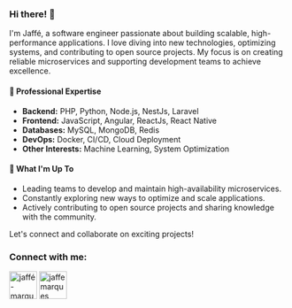 
### Hi there! 👋

I'm Jaffé, a software engineer passionate about building scalable, high-performance applications. I love diving into new technologies, optimizing systems, and contributing to open source projects. My focus is on creating reliable microservices and supporting development teams to achieve excellence.

#### 💼 Professional Expertise
- **Backend:** PHP, Python, Node.js, NestJs, Laravel
- **Frontend:** JavaScript, Angular, ReactJs, React Native
- **Databases:** MySQL, MongoDB, Redis
- **DevOps:** Docker, CI/CD, Cloud Deployment
- **Other Interests:** Machine Learning, System Optimization

#### 🚀 What I'm Up To
- Leading teams to develop and maintain high-availability microservices.
- Constantly exploring new ways to optimize and scale applications.
- Actively contributing to open source projects and sharing knowledge with the community.

Let's connect and collaborate on exciting projects!

<h3 align="left">Connect with me:</h3>
<p align="left">
<a href="https://pt.stackoverflow.com/users/107171/jaffe-marques" target="blank"><img align="center" src="https://aegmedia.com.br/wp-content/uploads/2021/05/stack-overflow.png" alt="jaffé-marques-04a983169" height="50" width="50" /></a>
<a href="https://www.linkedin.com/in/jaff%C3%A9-marques-04a983169/" target="_BLANK"><img align="center" src="https://aegmedia.com.br/wp-content/uploads/2021/05/linkedin.png" alt="jaffemarques" height="50" width="50" /></a>
</p>
